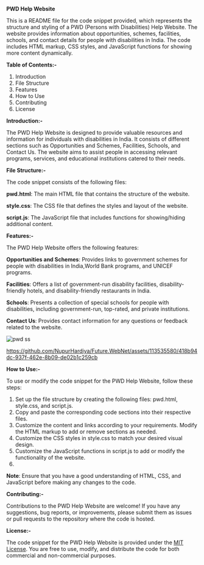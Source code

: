 **PWD Help Website**

This is a README file for the code snippet provided, which represents the structure and styling of a PWD (Persons with Disabilities) Help Website.
The website provides information about opportunities, schemes, facilities, schools, and contact details for people with disabilities in India.
The code includes HTML markup, CSS styles, and JavaScript functions for showing more content dynamically.

**Table of Contents:-**

1. Introduction
2. File Structure
3. Features
4. How to Use
5. Contributing
6. License

**Introduction:-**

The PWD Help Website is designed to provide valuable resources and information for individuals with disabilities in India.
It consists of different sections such as Opportunities and Schemes, Facilities, Schools, and Contact Us.
The website aims to assist people in accessing relevant programs, services, and educational institutions catered to their needs.

**File Structure:-**

The code snippet consists of the following files:

**pwd.html**: The main HTML file that contains the structure of the website.

**style.css**: The CSS file that defines the styles and layout of the website.

**script.js**: The JavaScript file that includes functions for showing/hiding additional content.

**Features:-**

The PWD Help Website offers the following features:

**Opportunities and Schemes**: Provides links to government schemes for people with disabilities in India,World Bank programs, and UNICEF programs.

**Facilities**: Offers a list of government-run disability facilities, disability-friendly hotels, and disability-friendly restaurants in India.

**Schools**: Presents a collection of special schools for people with disabilities, including government-run, top-rated, and private institutions.

**Contact Us**: Provides contact information for any questions or feedback related to the website.

![pwd ss](https://github.com/NupurHardiya/Future.WebNet/assets/113535580/1ddfe5f5-159c-4bcb-a269-498f14eedac8)

https://github.com/NupurHardiya/Future.WebNet/assets/113535580/418b94dc-937f-462e-8b09-de02b1c259cb

**How to Use:-**

To use or modify the code snippet for the PWD Help Website, follow these steps:

1. Set up the file structure by creating the following files: pwd.html, style.css, and script.js.
2. Copy and paste the corresponding code sections into their respective files.
3. Customize the content and links according to your requirements. Modify the HTML markup to add or remove sections as needed.
4. Customize the CSS styles in style.css to match your desired visual design.
5. Customize the JavaScript functions in script.js to add or modify the functionality of the website.
6. 
**Note**: Ensure that you have a good understanding of HTML, CSS, and JavaScript before making any changes to the code.

**Contributing:-**

Contributions to the PWD Help Website are welcome! If you have any suggestions, bug reports, or improvements, please submit them as issues
or pull requests to the repository where the code is hosted.

**License:-**

The code snippet for the PWD Help Website is provided under the [MIT License](https://opensource.org/license/mit/).
You are free to use, modify, and distribute the code for both commercial and non-commercial purposes.
